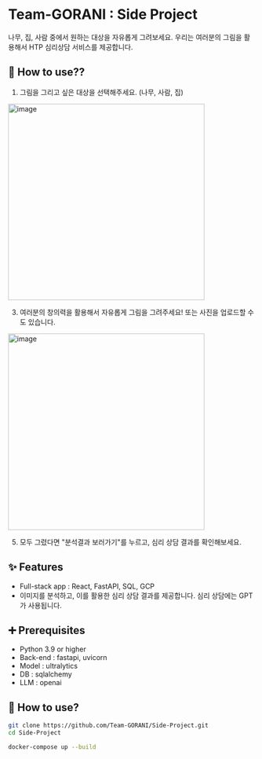 # Team-GORANI : Side Project

나무, 집, 사람 중에서 원하는 대상을 자유롭게 그려보세요. 우리는 여러분의 그림을 활용해서 HTP 심리상담 서비스를 제공합니다.

## 🧐 How to use??

1. 그림을 그리고 싶은 대상을 선택해주세요. (나무, 사람, 집)

<img width="400" alt="image" src="https://github.com/Team-GORANI/Side-Project/tree/main/src/sample_main_menu.png">

3. 여러분의 창의력을 활용해서 자유롭게 그림을 그려주세요! 또는 사진을 업로드할 수도 있습니다.

<img width="400" alt="image" src="https://github.com/Team-GORANI/Side-Project/tree/main/src/sample_tree.png">

5. 모두 그렸다면 "분석결과 보러가기"를 누르고, 심리 상담 결과를 확인해보세요.



## ✨ Features
- Full-stack app : React, FastAPI, SQL, GCP
- 이미지를 분석하고, 이를 활용한 심리 상담 결과를 제공합니다. 심리 상담에는 GPT가 사용됩니다.


## ➕ Prerequisites
- Python 3.9 or higher
- Back-end : fastapi, uvicorn
- Model : ultralytics
- DB : sqlalchemy
- LLM : openai


## 🚩 How to use?

``` bash
git clone https://github.com/Team-GORANI/Side-Project.git
cd Side-Project

docker-compose up --build
```
